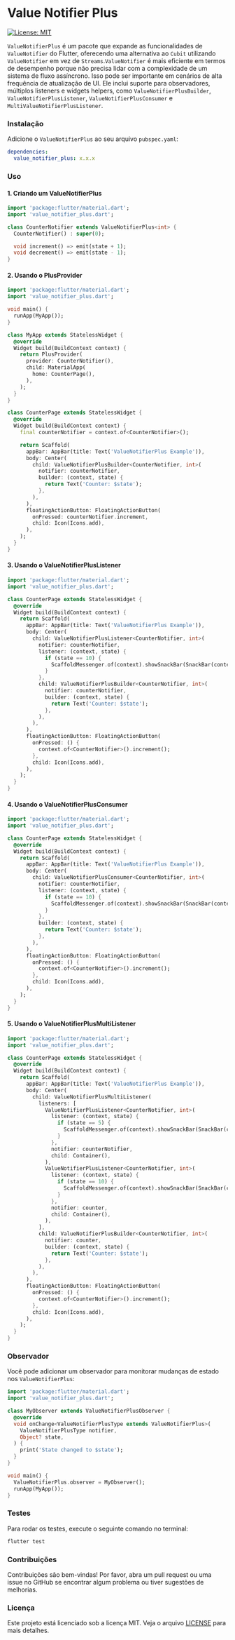 # Value Notifier Plus

[![License: MIT][license_badge]][license_link]


`ValueNotifierPlus` é um pacote que expande as funcionalidades de `ValueNotifier` do Flutter, oferecendo uma alternativa ao `Cubit` utilizando `ValueNotifier` em vez de `Streams`.`ValueNotifier` é mais eficiente em termos de desempenho porque não precisa lidar com a complexidade de um sistema de fluxo assíncrono. Isso pode ser importante em cenários de alta frequência de atualização de UI. Ele inclui suporte para observadores, múltiplos listeners e widgets helpers, como `ValueNotifierPlusBuilder`, `ValueNotifierPlusListener`, `ValueNotifierPlusConsumer` e `MultiValueNotifierPlusListener`.

### Instalação

Adicione o `ValueNotifierPlus` ao seu arquivo `pubspec.yaml`:

```yaml
dependencies:
  value_notifier_plus: x.x.x

```

### Uso

#### 1. Criando um ValueNotifierPlus

```dart
import 'package:flutter/material.dart';
import 'value_notifier_plus.dart';

class CounterNotifier extends ValueNotifierPlus<int> {
  CounterNotifier() : super(0);

  void increment() => emit(state + 1);
  void decrement() => emit(state - 1);
}
```

#### 2. Usando o PlusProvider

```dart
import 'package:flutter/material.dart';
import 'value_notifier_plus.dart';

void main() {
  runApp(MyApp());
}

class MyApp extends StatelessWidget {
  @override
  Widget build(BuildContext context) {
    return PlusProvider(
      provider: CounterNotifier(),
      child: MaterialApp(
        home: CounterPage(),
      ),
    );
  }
}

class CounterPage extends StatelessWidget {
  @override
  Widget build(BuildContext context) {
    final counterNotifier = context.of<CounterNotifier>();

    return Scaffold(
      appBar: AppBar(title: Text('ValueNotifierPlus Example')),
      body: Center(
        child: ValueNotifierPlusBuilder<CounterNotifier, int>(
          notifier: counterNotifier,
          builder: (context, state) {
            return Text('Counter: $state');
          },
        ),
      ),
      floatingActionButton: FloatingActionButton(
        onPressed: counterNotifier.increment,
        child: Icon(Icons.add),
      ),
    );
  }
}
```

#### 3. Usando o ValueNotifierPlusListener

```dart
import 'package:flutter/material.dart';
import 'value_notifier_plus.dart';

class CounterPage extends StatelessWidget {
  @override
  Widget build(BuildContext context) {
    return Scaffold(
      appBar: AppBar(title: Text('ValueNotifierPlus Example')),
      body: Center(
        child: ValueNotifierPlusListener<CounterNotifier, int>(
          notifier: counterNotifier,
          listener: (context, state) {
            if (state == 10) {
              ScaffoldMessenger.of(context).showSnackBar(SnackBar(content: Text('Reached 10!')));
            }
          },
          child: ValueNotifierPlusBuilder<CounterNotifier, int>(
            notifier: counterNotifier,
            builder: (context, state) {
              return Text('Counter: $state');
            },
          ),
        ),
      ),
      floatingActionButton: FloatingActionButton(
        onPressed: () {
          context.of<CounterNotifier>().increment();
        },
        child: Icon(Icons.add),
      ),
    );
  }
}
```

#### 4. Usando o ValueNotifierPlusConsumer

```dart
import 'package:flutter/material.dart';
import 'value_notifier_plus.dart';

class CounterPage extends StatelessWidget {
  @override
  Widget build(BuildContext context) {
    return Scaffold(
      appBar: AppBar(title: Text('ValueNotifierPlus Example')),
      body: Center(
        child: ValueNotifierPlusConsumer<CounterNotifier, int>(
          notifier: counterNotifier,
          listener: (context, state) {
            if (state == 10) {
              ScaffoldMessenger.of(context).showSnackBar(SnackBar(content: Text('Reached 10!')));
            }
          },
          builder: (context, state) {
            return Text('Counter: $state');
          },
        ),
      ),
      floatingActionButton: FloatingActionButton(
        onPressed: () {
          context.of<CounterNotifier>().increment();
        },
        child: Icon(Icons.add),
      ),
    );
  }
}
```

#### 5. Usando o ValueNotifierPlusMultiListener

```dart
import 'package:flutter/material.dart';
import 'value_notifier_plus.dart';

class CounterPage extends StatelessWidget {
  @override
  Widget build(BuildContext context) {
    return Scaffold(
      appBar: AppBar(title: Text('ValueNotifierPlus Example')),
      body: Center(
        child: ValueNotifierPlusMultiListener(
          listeners: [
            ValueNotifierPlusListener<CounterNotifier, int>(
              listener: (context, state) {
                if (state == 5) {
                  ScaffoldMessenger.of(context).showSnackBar(SnackBar(content: Text('Reached 5!')));
                }
              },
              notifier: counterNotifier,
              child: Container(),
            ),
            ValueNotifierPlusListener<CounterNotifier, int>(
              listener: (context, state) {
                if (state == 10) {
                  ScaffoldMessenger.of(context).showSnackBar(SnackBar(content: Text('Reached 10!')));
                }
              },
              notifier: counter,
              child: Container(),
            ),
          ],
          child: ValueNotifierPlusBuilder<CounterNotifier, int>(
            notifier: counter,
            builder: (context, state) {
              return Text('Counter: $state');
            },
          ),
        ),
      ),
      floatingActionButton: FloatingActionButton(
        onPressed: () {
          context.of<CounterNotifier>().increment();
        },
        child: Icon(Icons.add),
      ),
    );
  }
}
```

### Observador

Você pode adicionar um observador para monitorar mudanças de estado nos `ValueNotifierPlus`:

```dart
import 'package:flutter/material.dart';
import 'value_notifier_plus.dart';

class MyObserver extends ValueNotifierPlusObserver {
  @override
  void onChange<ValueNotifierPlusType extends ValueNotifierPlus>(
    ValueNotifierPlusType notifier,
    Object? state,
  ) {
    print('State changed to $state');
  }
}

void main() {
  ValueNotifierPlus.observer = MyObserver();
  runApp(MyApp());
}
```

### Testes

Para rodar os testes, execute o seguinte comando no terminal:

```bash
flutter test
```

### Contribuições

Contribuições são bem-vindas! Por favor, abra um pull request ou uma issue no GitHub se encontrar algum problema ou tiver sugestões de melhorias.

### Licença

Este projeto está licenciado sob a licença MIT. Veja o arquivo [LICENSE](LICENSE) para mais detalhes.

[flutter_install_link]: https://docs.flutter.dev/get-started/install
[github_actions_link]: https://docs.github.com/en/actions/learn-github-actions
[license_badge]: https://img.shields.io/badge/license-MIT-blue.svg
[license_link]: https://opensource.org/licenses/MIT